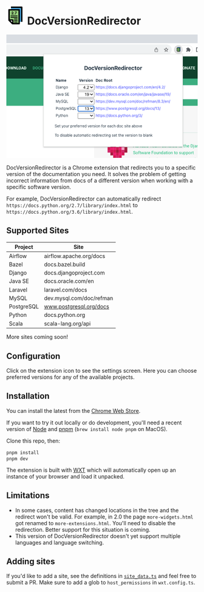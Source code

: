 # ![icon](https://raw.githubusercontent.com/leos/DocVersionRedirector/master/src/public/icon/48.png) DocVersionRedirector

![icon](https://raw.githubusercontent.com/leos/DocVersionRedirector/master/images/screenshot.png)

DocVersionRedirector is a Chrome extension that redirects you to a specific version of the documentation you need. It solves the problem of getting incorrect information from docs of a different version when working with a specific software version.

For example, DocVersionRedirector can automatically redirect `https://docs.python.org/2.7/library/index.html` to `https://docs.python.org/3.6/library/index.html`.


## Supported Sites

| Project     | Site                             |
| ----------- | -------------------------------- |
| Airflow     | airflow.apache.org/docs          |
| Bazel       | docs.bazel.build                 |
| Django      | docs.djangoproject.com           |
| Java SE     | docs.oracle.com/en               |
| Laravel     | laravel.com/docs                 |
| MySQL       | dev.mysql.com/doc/refman         |
| PostgreSQL  | www.postgresql.org/docs          |
| Python      | docs.python.org                  |
| Scala       | scala-lang.org/api

More sites coming soon!

## Configuration

Click on the extension icon to see the settings screen. Here you can choose preferred versions for any of the available projects.

## Installation

You can install the latest from the [Chrome Web Store](https://chrome.google.com/webstore/detail/nomnkbngkijpffepcgbbofhcnafpkiep/).

If you want to try it out locally or do development, you'll need a recent version of [Node](https://nodejs.org/en/) and [pnpm](https://pnpm.io/) (`brew install node pnpm` on MacOS).

Clone this repo, then:

```
pnpm install
pnpm dev
```

The extension is built with [WXT](https://github.com/wxt-dev/wxt) which will automatically open up an instance of your browser and load it unpacked.

## Limitations

* In some cases, content has changed locations in the tree and the redirect won't be valid. For example, in 2.0 the page `more-widgets.html` got renamed to `more-extensions.html`. You'll need to disable the redirection. Better support for this situation is coming.
* This version of DocVersionRedirector doesn't yet support multiple languages and language switching.


## Adding sites

If you'd like to add a site, see the definitions in [`site_data.ts`](https://github.com/leos/DocVersionRedirector/blob/master/src/utils/site_data.ts) and feel free to submit a PR. Make sure to add a glob to `host_permissions` in `wxt.config.ts`.

